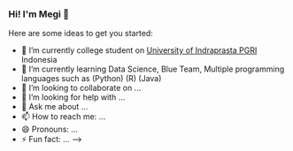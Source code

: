 ### Hi! I'm Megi 👋

Here are some ideas to get you started:

- 🔭 I’m currently college student on [University of Indraprasta PGRI](https://unindra.ac.id/) Indonesia 
- 🌱 I’m currently learning Data Science, Blue Team, Multiple programming languages such as (Python) (R) (Java)
- 👯 I’m looking to collaborate on ...
- 🤔 I’m looking for help with ...
- 💬 Ask me about ...
- 📫 How to reach me: ...
- 😄 Pronouns: ...
- ⚡ Fun fact: ...
-->

